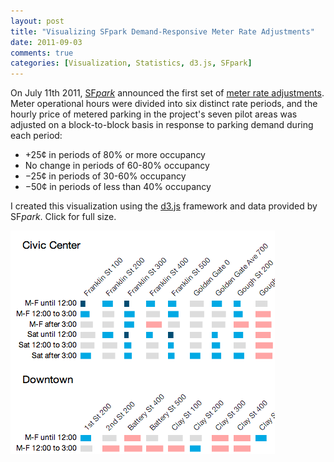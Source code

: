 ```yaml
---
layout: post
title: "Visualizing SFpark Demand-Responsive Meter Rate Adjustments"
date: 2011-09-03
comments: true
categories: [Visualization, Statistics, d3.js, SFpark]
---
```

On July 11th 2011, [SF<em>park</em>](http://sfpark.org/) announced the
first set of [meter rate adjustments](http://sfpark.org/how-it-works/pricing/).
Meter operational hours were divided into six distinct rate periods, and the hourly
price of metered parking in the project's seven pilot areas was adjusted on a
block-to-block basis in response to parking demand during each period:

* +25¢ in periods of 80% or more occupancy
* No change in periods of 60-80% occupancy
* −25¢ in periods of 30-60% occupancy
* −50¢ in periods of less than 40% occupancy

I created this visualization using the [d3.js](http://mbostock.github.com/d3/)
framework and data provided by SF<em>park</em>. Click for full size.

<a href="/sfpark/rates.html"><img src="/sfpark/SFpark.png" alt="SFpark meter
rate adjustment visualization" /></a>
